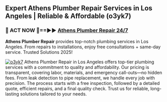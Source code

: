 ## Expert Athens Plumber Repair Services in Los Angeles | Reliable & Affordable (o3yk7)  

<h3>🚿 ACT NOW 🌟==►► <a href="https://tinyurl.com/2ne6vx2x" rel="nofollow">Athens Plumber Repair 24/7</a></h3>

**Athens Plumber Repair** provides top-notch plumbing services in Los Angeles. From repairs to installations, enjoy free consultations + same-day service. Trusted Solutions 2025!

[![o3yk7](https://i.imgur.com/4PFF4AK.jpeg)](https://tinyurl.com/2ne6vx2x)
Athens Plumber Repair in Los Angeles offers top-tier plumbing services with a commitment to quality and affordability. Our pricing is transparent, covering labor, materials, and emergency call-outs—no hidden fees. From leak detection to pipe replacement, we handle every job with precision. The process starts with a free inspection, followed by a detailed quote, efficient repairs, and a final quality check. Trust us for reliable, long-lasting solutions tailored to your needs.